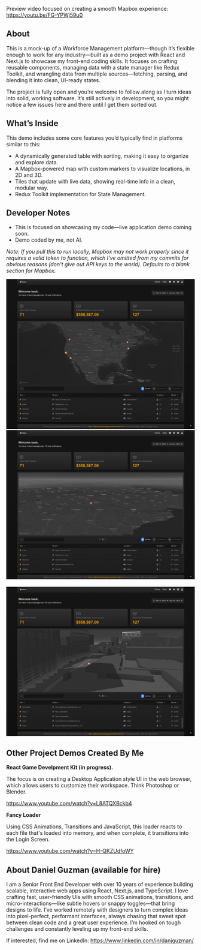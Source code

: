 Preview video focused on creating a smooth Mapbox experience: https://youtu.be/FG-YPWj59u0

## About

This is a mock-up of a Workforce Management platform—though it’s flexible enough to work for any industry—built as a demo project with React and Next.js to showcase my front-end coding skills. It focuses on crafting reusable components, managing data with a state manager like Redux Toolkit, and wrangling data from multiple sources—fetching, parsing, and blending it into clean, UI-ready states.

The project is fully open and you’re welcome to follow along as I turn ideas into solid, working software. It’s still actively in development, so you might notice a few issues here and there until I get them sorted out.

## What’s Inside

This demo includes some core features you’d typically find in platforms similar to this:

- A dynamically generated table with sorting, making it easy to organize and explore data.
- A Mapbox-powered map with custom markers to visualize locations, in 2D and 3D.
- Tiles that update with live data, showing real-time info in a clean, modular way.
- Redux Toolkit implementation for State Management.

## Developer Notes

- This is focused  on showcasing my code—live application demo coming soon.
- Demo coded by me, not AI.

*Note: If you pull this to run locally, Mapbox may not work properly since it requires a valid token to function, which I’ve omitted from my commits for obvious reasons (don't give out API keys to the world). Defaults to a blank section for Mapbox.*

<div style="text-align: center;">
  <img src="screenshot.png" alt="Screenshot of the demo">
</div>

<div style="text-align: center;">
  <img src="screenshot3.png" alt="Screenshot of the demo">
</div>
<br />

<div style="text-align: center;">
  <img src="screenshot2.png" alt="Screenshot of the demo">
</div>

## Other Project Demos Created By Me

<b>React Game Develpment Kit (in progress).</b> 

The focus is on creating a Desktop Application style UI in the web browser, which allows users to customize their workspace. Think Photoshop or Blender.

https://www.youtube.com/watch?v=L8ATQXBckb4

<b>Fancy Loader</b>

Using CSS Animations, Transitions and JavaScript, this loader reacts to each file that's loaded into memory, and when complete, it transitions into the Login Screen.

https://www.youtube.com/watch?v=H-QKZUdfoWY

## About Daniel Guzman (available for hire)

I am a Senior Front End Developer with over 10 years of experience building scalable, interactive web apps using React, Next.js, and TypeScript. I love crafting fast, user-friendly UIs with smooth CSS animations, transitions, and micro-interactions—like subtle hovers or snappy toggles—that bring designs to life. I’ve worked remotely with designers to turn complex ideas into pixel-perfect, performant interfaces, always chasing that sweet spot between clean code and a great user experience. I’m hooked on tough challenges and constantly leveling up my front-end skills.

If interested, find me on LinkedIn: https://www.linkedin.com/in/danjguzman/